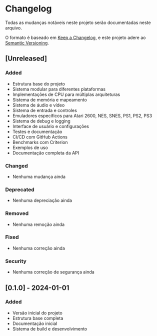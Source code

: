 # Changelog

Todas as mudanças notáveis neste projeto serão documentadas neste arquivo.

O formato é baseado em [Keep a Changelog](https://keepachangelog.com/en/1.0.0/),
e este projeto adere ao [Semantic Versioning](https://semver.org/spec/v2.0.0.html).

## [Unreleased]

### Added
- Estrutura base do projeto
- Sistema modular para diferentes plataformas
- Implementações de CPU para múltiplas arquiteturas
- Sistema de memória e mapeamento
- Sistema de áudio e vídeo
- Sistema de entrada e controles
- Emuladores específicos para Atari 2600, NES, SNES, PS1, PS2, PS3
- Sistema de debug e logging
- Interface de usuário e configurações
- Testes e documentação
- CI/CD com GitHub Actions
- Benchmarks com Criterion
- Exemplos de uso
- Documentação completa da API

### Changed
- Nenhuma mudança ainda

### Deprecated
- Nenhuma depreciação ainda

### Removed
- Nenhuma remoção ainda

### Fixed
- Nenhuma correção ainda

### Security
- Nenhuma correção de segurança ainda

## [0.1.0] - 2024-01-01

### Added
- Versão inicial do projeto
- Estrutura base completa
- Documentação inicial
- Sistema de build e desenvolvimento

